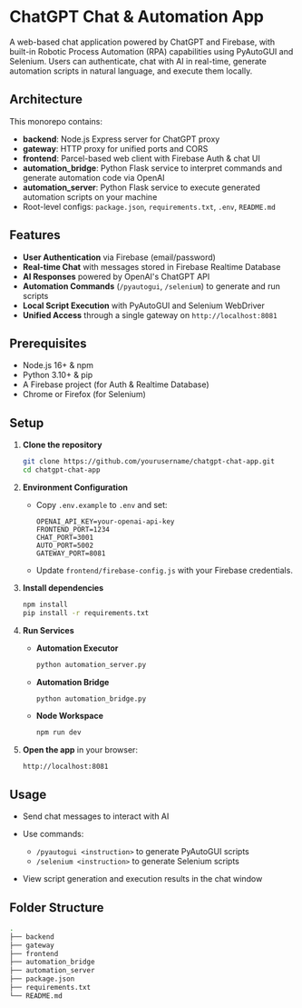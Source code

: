 # ChatGPT Chat & Automation App

A web-based chat application powered by ChatGPT and Firebase, with built-in Robotic Process Automation (RPA) capabilities using PyAutoGUI and Selenium. Users can authenticate, chat with AI in real-time, generate automation scripts in natural language, and execute them locally.

## Architecture

This monorepo contains:

* **backend**: Node.js Express server for ChatGPT proxy
* **gateway**: HTTP proxy for unified ports and CORS
* **frontend**: Parcel-based web client with Firebase Auth & chat UI
* **automation\_bridge**: Python Flask service to interpret commands and generate automation code via OpenAI
* **automation\_server**: Python Flask service to execute generated automation scripts on your machine
* Root-level configs: `package.json`, `requirements.txt`, `.env`, `README.md`

## Features

* **User Authentication** via Firebase (email/password)
* **Real-time Chat** with messages stored in Firebase Realtime Database
* **AI Responses** powered by OpenAI's ChatGPT API
* **Automation Commands** (`/pyautogui`, `/selenium`) to generate and run scripts
* **Local Script Execution** with PyAutoGUI and Selenium WebDriver
* **Unified Access** through a single gateway on `http://localhost:8081`

## Prerequisites

* Node.js 16+ & npm
* Python 3.10+ & pip
* A Firebase project (for Auth & Realtime Database)
* Chrome or Firefox (for Selenium)

## Setup

1. **Clone the repository**

   ```bash
   git clone https://github.com/yourusername/chatgpt-chat-app.git
   cd chatgpt-chat-app
   ```

2. **Environment Configuration**

   * Copy `.env.example` to `.env` and set:

     ```env
     OPENAI_API_KEY=your-openai-api-key
     FRONTEND_PORT=1234
     CHAT_PORT=3001
     AUTO_PORT=5002
     GATEWAY_PORT=8081
     ```
   * Update `frontend/firebase-config.js` with your Firebase credentials.

3. **Install dependencies**

   ```bash
   npm install
   pip install -r requirements.txt
   ```

4. **Run Services**

   * **Automation Executor**

     ```bash
     python automation_server.py
     ```
   * **Automation Bridge**

     ```bash
     python automation_bridge.py
     ```
   * **Node Workspace**

     ```bash
     npm run dev
     ```

5. **Open the app** in your browser:

   ```text
   http://localhost:8081
   ```

## Usage

* Send chat messages to interact with AI
* Use commands:

  * `/pyautogui <instruction>` to generate PyAutoGUI scripts
  * `/selenium <instruction>` to generate Selenium scripts
* View script generation and execution results in the chat window

## Folder Structure

```bash
.
├── backend
├── gateway
├── frontend
├── automation_bridge
├── automation_server
├── package.json
├── requirements.txt
└── README.md
```
